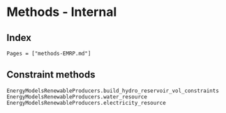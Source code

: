 # Methods - Internal

## Index

```@index
Pages = ["methods-EMRP.md"]
```

## Constraint methods

```@docs
EnergyModelsRenewableProducers.build_hydro_reservoir_vol_constraints
EnergyModelsRenewableProducers.water_resource
EnergyModelsRenewableProducers.electricity_resource
```
